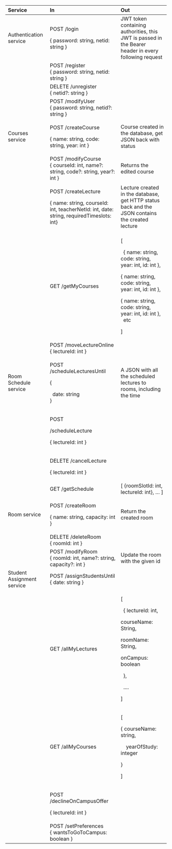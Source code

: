 


|Service|In|Out|
| :- | :- | :- |
|Authentication service|<p>POST /login</p><p>{ password: string, netid: string }</p>|JWT token containing authorities, this JWT is passed in the Bearer header in every following request|
||POST /register<br>{ password: string, netid: string }||
||DELETE /unregister<br>{ netid?: string }||
||POST /modifyUser<br>{ password: string, netid?: string }||
|Courses service|<p>POST /createCourse</p><p>{ name: string, code: string, year: int }</p>|Course created in the database, get JSON back with status|
||POST /modifyCourse<br>{ courseId: int, name?: string, code?: string, year?: int }|Returns the edited course|
||<p>POST /createLecture</p><p>{ name: string, courseId: int, teacherNetId: int, date: string, requiredTimeslots: int}</p>|Lecture created in the database, get HTTP status back and the JSON contains the created lecture|
||GET /getMyCourses|<p>[</p><p>` `{ name: string, code: string, year: int, id: int },</p><p>{ name: string, code: string, year: int, id: int },</p><p>{ name: string, code: string, year: int, id: int },<br>` `etc</p><p>]</p>|
||POST /moveLectureOnline<br>{ lectureId: int }||
|Room Schedule service|<p>POST /scheduleLecturesUntil</p><p>{</p><p>` `date: string<br>}</p>|A JSON with all the scheduled lectures to rooms, including the time|
||<p>POST</p><p>/scheduleLecture</p><p>{ lectureId: int }</p>||
||<p>DELETE /cancelLecture</p><p>{ lectureId: int }</p>||
||GET /getSchedule|[ {roomSlotId: int, lectureId: int}, … ]|
|Room service|<p>POST /createRoom</p><p>{ name: string, capacity: int }</p>|Return the created room|
||DELETE /deleteRoom<br>{ roomId: int }||
||POST /modifyRoom<br>{ roomId: int, name?: string, capacity?: int }|Update the room with the given id|
|Student Assignment service|POST /assignStudentsUntil<br>{ date: string }||
||GET /allMyLectures|<p>[</p><p>` `{ lectureId: int,</p><p>courseName: String,</p><p>roomName: String,</p><p>onCampus: boolean</p><p>` `},</p><p>` `....</p><p>]</p>|
||GET /allMyCourses|<p>[</p><p>{ courseName: string,</p><p>`  `yearOfStudy: integer</p><p>}</p><p>]</p>|
||<p>POST /declineOnCampusOffer</p><p>{ lectureId: int }</p>||
||POST /setPreferences<br>{ wantsToGoToCampus: boolean }||